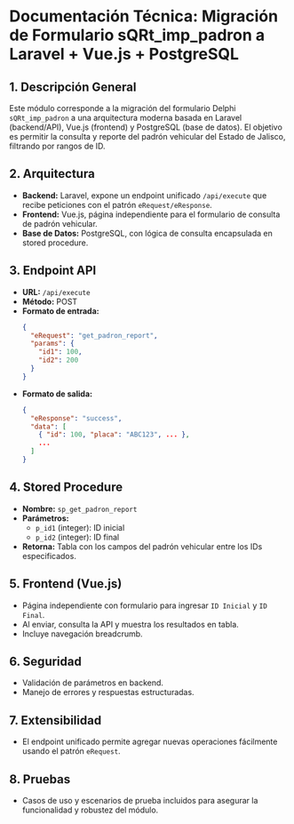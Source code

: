 # Documentación Técnica: Migración de Formulario sQRt_imp_padron a Laravel + Vue.js + PostgreSQL

## 1. Descripción General
Este módulo corresponde a la migración del formulario Delphi `sQRt_imp_padron` a una arquitectura moderna basada en Laravel (backend/API), Vue.js (frontend) y PostgreSQL (base de datos). El objetivo es permitir la consulta y reporte del padrón vehicular del Estado de Jalisco, filtrando por rangos de ID.

## 2. Arquitectura
- **Backend:** Laravel, expone un endpoint unificado `/api/execute` que recibe peticiones con el patrón `eRequest/eResponse`.
- **Frontend:** Vue.js, página independiente para el formulario de consulta de padrón vehicular.
- **Base de Datos:** PostgreSQL, con lógica de consulta encapsulada en stored procedure.

## 3. Endpoint API
- **URL:** `/api/execute`
- **Método:** POST
- **Formato de entrada:**
  ```json
  {
    "eRequest": "get_padron_report",
    "params": {
      "id1": 100,
      "id2": 200
    }
  }
  ```
- **Formato de salida:**
  ```json
  {
    "eResponse": "success",
    "data": [
      { "id": 100, "placa": "ABC123", ... },
      ...
    ]
  }
  ```

## 4. Stored Procedure
- **Nombre:** `sp_get_padron_report`
- **Parámetros:**
  - `p_id1` (integer): ID inicial
  - `p_id2` (integer): ID final
- **Retorna:** Tabla con los campos del padrón vehicular entre los IDs especificados.

## 5. Frontend (Vue.js)
- Página independiente con formulario para ingresar `ID Inicial` y `ID Final`.
- Al enviar, consulta la API y muestra los resultados en tabla.
- Incluye navegación breadcrumb.

## 6. Seguridad
- Validación de parámetros en backend.
- Manejo de errores y respuestas estructuradas.

## 7. Extensibilidad
- El endpoint unificado permite agregar nuevas operaciones fácilmente usando el patrón `eRequest`.

## 8. Pruebas
- Casos de uso y escenarios de prueba incluidos para asegurar la funcionalidad y robustez del módulo.
